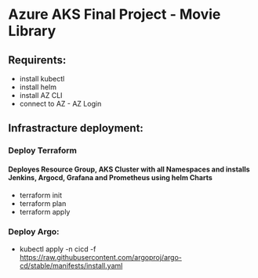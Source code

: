 # Azure AKS Final Project - Movie Library
## Requirents:
- install kubectl 
- install helm
- install AZ CLI
- connect to AZ - AZ Login

## Infrastracture deployment:
### Deploy Terraform
#### Deployes Resource Group, AKS Cluster with all Namespaces and installs Jenkins, Argocd, Grafana and Prometheus using helm Charts
- terraform init
- terraform plan
- terraform apply 

### Deploy Argo:
 - kubectl apply -n cicd -f https://raw.githubusercontent.com/argoproj/argo-cd/stable/manifests/install.yaml
